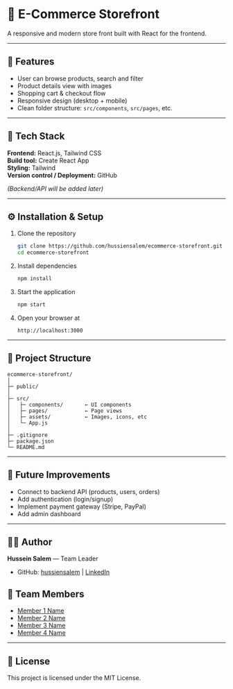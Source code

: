 # 🛒 E-Commerce Storefront

A responsive and modern store front built with React for the frontend.

---

## 🚀 Features

- User can browse products, search and filter  
- Product details view with images  
- Shopping cart & checkout flow  
- Responsive design (desktop + mobile)  
- Clean folder structure: `src/components`, `src/pages`, etc.

---

## 🧰 Tech Stack

**Frontend:** React.js, Tailwind CSS  
**Build tool:** Create React App  
**Styling:** Tailwind  
**Version control / Deployment:** GitHub  

*(Backend/API will be added later)*

---

## ⚙️ Installation & Setup

1. Clone the repository  
   ```bash
   git clone https://github.com/hussiensalem/ecommerce-storefront.git
   cd ecommerce-storefront
   ```

2. Install dependencies  
   ```bash
   npm install
   ```

3. Start the application  
   ```bash
   npm start
   ```

4. Open your browser at  
   ```
   http://localhost:3000
   ```

---

## 📁 Project Structure

```
ecommerce-storefront/
│
├─ public/
│
├─ src/
│   ├─ components/       ← UI components
│   ├─ pages/            ← Page views
│   ├─ assets/           ← Images, icons, etc
│   └─ App.js
│
├─ .gitignore
├─ package.json
└─ README.md
```

---

## 🔮 Future Improvements

- Connect to backend API (products, users, orders)  
- Add authentication (login/signup)  
- Implement payment gateway (Stripe, PayPal)  
- Add admin dashboard  

---

## 👨‍💻 Author
**Hussein Salem** — Team Leader 
- GitHub: [hussiensalem](https://github.com/hussiensalem) | [LinkedIn](http://www.linkedin.com/in/hussein-salem-cs)

## 👥 Team Members
- [Member 1 Name](https://github.com/kareemmelbana)  
- [Member 2 Name](https://github.com/Lujj1)  
- [Member 3 Name](https://github.com/noureltnahy) 
- [Member 4 Name](https://github.com/rehabHedar)

---

## 📝 License

This project is licensed under the MIT License.
